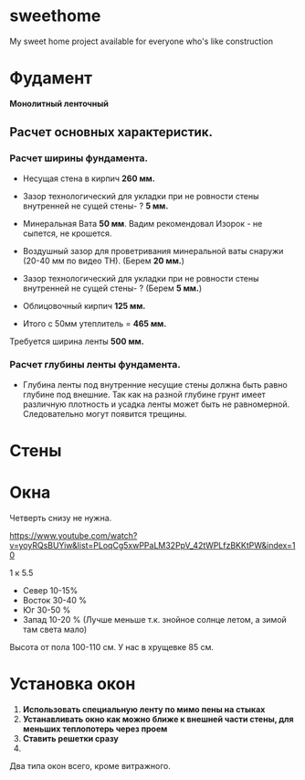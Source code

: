 # sweethome
My sweet home project available for everyone who's like construction 

# Фудамент

**Монолитный ленточный**



## Расчет основных характеристик.

### Расчет ширины фундамента.

* Несущая стена в кирпич **260 мм.**
* Зазор технологический для укладки при не ровности стены внутренней не сущей стены- ? **5 мм.**
* Минеральная Вата **50 мм**. Вадим рекомендовал Изорок - не сыпется, не крошется.
* Воздушный зазор для проветривания минеральной ваты снаружи (20-40 мм по видео ТН). (Берем **20 мм.**)
* Зазор технологический для укладки при не ровности стены внутренней не сущей стены- ? (Берем **5 мм.**)
* Облицовочный кирпич **125 мм.**

* Итого с 50мм утеплитель = **465 мм.**

Требуется ширина ленты **500 мм.**

### Расчет глубины ленты фундамента.

* Глубина ленты под внутренние несущие стены должна быть равно глубине под внешние. Так как на разной глубине грунт имеет различную плотность и усадка ленты может быть не равномерной. Следовательно могут появится трещины.

# Cтены

# Окна

Четверть снизу не нужна. 

https://www.youtube.com/watch?v=yoyRQsBUYiw&list=PLoqCg5xwPPaLM32PpV_42tWPLfzBKKtPW&index=10

1 к 5.5

* Север 10-15%
* Восток 30-40 %
* Юг 30-50 %
* Запад 10-20 % (Лучше меньше т.к. знойное солнце летом, а зимой там света мало)

Высота от пола 100-110 см. У нас в хрущевке 85 см.

# Установка окон

1. **Использовать специальную ленту по мимо пены на стыках**
2. **Устанавливать окно как можно ближе к внешней части стены, для меньших теплопотерь через проем**
3. **Ставить решетки сразу**
4. 
Два типа окон всего, кроме витражного.
